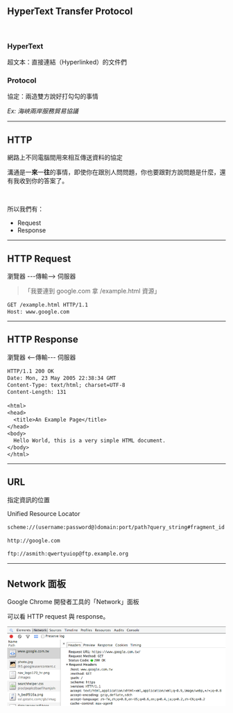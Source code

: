 HyperText Transfer Protocol
-------

<br>

### HyperText

超文本：直接連結（Hyperlinked）的文件們

### Protocol

協定：兩造雙方說好打勾勾的事情

<em class="fragment">Ex: 海峽兩岸服務貿易協議</em> 

<!-- Note: 協議不能亂簽，協議到底簽了什麼？-->

---

HTTP
---
網路上不同電腦間用來相互傳送資料的協定

溝通是一**來**一**往**的事情，即使你在跟別人問問題，你也要跟對方說問題是什麼，還有我收到你的答案了。

<br>

所以我們有：

- Request
- Response

<!-- Note: 不是下載就只有單向-->

---

HTTP Request
----

瀏覽器 ---傳輸--> 伺服器

> 「我要連到 google.com 拿 /example.html 資源」

```
GET /example.html HTTP/1.1
Host: www.google.com
```

---

HTTP Response
-------------

瀏覽器 <--傳輸--- 伺服器

```
HTTP/1.1 200 OK
Date: Mon, 23 May 2005 22:38:34 GMT
Content-Type: text/html; charset=UTF-8
Content-Length: 131

<html>
<head>
  <title>An Example Page</title>
</head>
<body>
  Hello World, this is a very simple HTML document.
</body>
</html>
```

---

URL
----
指定資訊的位置

Unified Resource Locator

```html
scheme://(username:password@)domain:port/path?query_string#fragment_id
```

```html
http://google.com
```

```html
ftp://asmith:qwertyuiop@ftp.example.org
```

---

Network 面板
------------

Google Chrome 開發者工具的「Network」面板

可以看 HTTP request 與 response。

![chrome network panel](images/http/network.png)